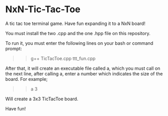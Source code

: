 # NxN-Tic-Tac-Toe

A tic tac toe terminal game. Have fun expanding it to a NxN board!

You must install the two .cpp and the one .hpp file on this repository.

To run it, you must enter the following lines on your bash or command prompt:

>> g++ TicTacToe.cpp ttt_fun.cpp

After that, it will create an executable file called a, which you must call on the next line, after calling a, enter a number which indicates the size of the board.
For example; 

>> a 3
  
Will create a 3x3 TicTacToe board.     

Have fun!
